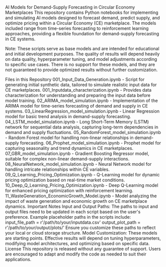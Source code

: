 AI Models for Demand-Supply Forecasting in Circular Economy Marketplaces
This repository contains Python notebooks for implementing and simulating AI models designed to forecast demand, predict supply, and optimize pricing within a Circular Economy (CE) marketplace. The models included range from time-series forecasting to reinforcement learning approaches, providing a flexible foundation for demand-supply forecasting in CE systems.

Note: These scripts serve as base models and are intended for educational and initial development purposes. The quality of results will depend heavily on data quality, hyperparameter tuning, and model adjustments according to specific use cases. There is no support for these models, and they are not guaranteed to provide optimized results without further customization.

Files in this Repository
001_Input_Data_Generation.ipynb - Script for generating initial synthetic data, tailored to simulate realistic input data for CE marketplaces.
001_Inputdata_characterization.ipynb - Provides data characterization for understanding and preparing the input data before model training.
02_ARIMA_model_simulation.ipynb - Implementation of the ARIMA model for time-series forecasting of demand and supply in CE systems.
03_LinearRegression_model_simulation.ipynb - Linear Regression model for basic trend analysis in demand-supply forecasting.
04_LSTM_model_simulation.ipynb - Long Short-Term Memory (LSTM) network for sequential data analysis, capturing long-term dependencies in demand and supply fluctuations.
05_RandomForest_model_simulation.ipynb - Random Forest model for handling non-linear relationships in demand-supply forecasting.
06_Prophet_model_simulation.ipynb - Prophet model for capturing seasonality and trend dynamics in CE marketplaces.
07_GBR_model_simulation.ipynb - Gradient Boosting Regressor model, suitable for complex non-linear demand-supply interactions.
08_NeuralNetwork_model_simulation.ipynb - Neural Network model for handling intricate relationships within CE variables.
09_Q_Learning_Pricing_Optimization.ipynb - Q-Learning model for dynamic pricing optimization based on real-time market conditions.
10_Deep_Q_Learning_Pricing_Optimization.ipynb - Deep Q-Learning model for enhanced pricing optimization with reinforcement learning.
11_WasteGeneration_EconomicGrowth_Model.ipynb - Model analyzing the impact of waste generation and economic growth on CE marketplace dynamics.
Important Notes
Input and Output Paths: The paths to input and output files need to be updated in each script based on the user's preference. Example placeholder paths in the scripts include:
input_file_path = r'/path/to/your/inputdata.csv'
output_plot_path = r'/path/to/your/output/plots/'
Ensure you customize these paths to reflect your local or cloud storage structure.
Model Customization: These models are starting points. Effective results will depend on tuning hyperparameters, modifying model architectures, and optimizing based on specific data.
License
This repository is released without any guarantee of support. Users are encouraged to adapt and modify the code as needed to suit their applications.

